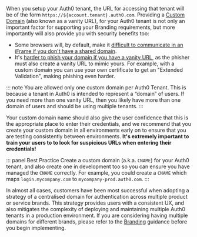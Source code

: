 When you setup your Auth0 tenant, the URL for accessing that tenant will be of the form  `https://${account.tenant}.auth0.com`. Providing a [Custom Domain](/custom-domains) (also known as a vanity URL), for your Auth0 tenant is not only an important factor for supporting your Branding requirements, but more importantly will also provide you with security benefits too:

* Some browsers will, by default, make it [difficult to communicate in an iFrame if you don't have a shared domain](/api-auth/token-renewal-in-safari).
* It's [harder to phish your domain if you have a vanity URL](https://auth0.com/blog/introducing-custom-domains-preview-with-auth0/), as the phisher must also create a vanity URL to mimic yours. For example, with a custom domain you can use your own certificate to get an "Extended Validation", making phishing even harder.

::: note
You are allowed only one custom domain per Auth0 Tenant. This is because a tenant in Auth0 is intended to represent a “domain” of users. If you need more than one vanity URL, then you likely have more than one domain of users and should be using multiple tenants.
:::

Your custom domain name should also give the user confidence that this is the appropriate place to enter their credentials, and we recommend that you create your custom domain in all environments early on to ensure that you are testing consistently between environments. **It's extremely important to train your users to to look for suspicious URLs when entering their credentials!**

::: panel Best Practice
Create a custom domain (a.k.a. `CNAME`) for your Auth0 tenant, and also create one in development too so you can ensure you have managed the `CNAME` correctly. For example, you could create a `CNAME` which maps `login.mycompany.com` to `mycompany-prod.auth0.com`.
:::

In almost all cases, customers have been most successful when adopting a strategy of a centralised domain for authentication across multiple product or service brands. This strategy provides users with a consistent UX, and also mitigates the complexity of deploying and maintaining multiple Auth0 tenants in a production environment. If you are considering having multiple domains for different brands, please refer to the [Branding](/architecture-scenarios/implementation/${platform}/${platform}-branding) guidance before you begin implementing.
